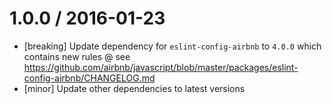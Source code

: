 1.0.0 / 2016-01-23
==================
 - [breaking] Update dependency for `eslint-config-airbnb` to `4.0.0` which contains new rules @ see https://github.com/airbnb/javascript/blob/master/packages/eslint-config-airbnb/CHANGELOG.md
 - [minor] Update other dependencies to latest versions
